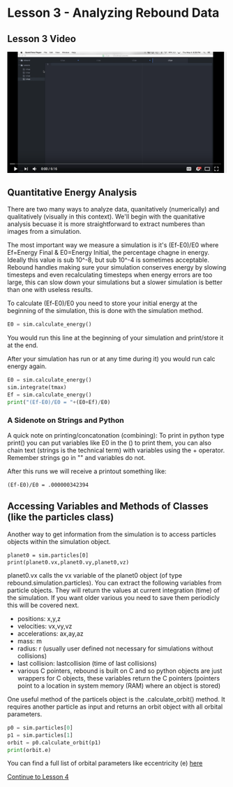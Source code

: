 # Lesson 3 - Analyzing Rebound Data
## Lesson 3 Video
[![Lesson3Video](/L31.png)](https://www.youtube.com/watch?v=yKZ5OdaZPiI)
## Quantitative Energy Analysis
There are two many ways to analyze data, quanitatively (numerically) and qualitatively (visually in this context). We'll begin with the quanitative analysis becuase it is more straightforward to extract numberes than images from a simulation.

The most important way we measure a simulation is it's (Ef-E0)/E0 where Ef=Energy Final & E0=Energy Initial, the percentage chagne in energy. Ideally this value is sub 10^-8, but sub 10^-4 is sometimes acceptable. Rebound handles making sure your simulation conserves energy by slowing timesteps and even recalculating timesteps when energy errors are too large, this can slow down your simulations but a slower simulation is better than one with useless results.

To calculate (Ef-E0)/E0 you need to store your initial energy at the beginning of the simulation, this is done with the simulation method.
```python
E0 = sim.calculate_energy()
```
You would run this line at the beginning of your simulation and print/store it at the end.

After your simulation has run or at any time during it) you would run calc energy again.
```python
E0 = sim.calculate_energy() 
sim.integrate(tmax)
Ef = sim.calculate_energy() 
print("(Ef-E0)/E0 = "+(E0+Ef)/E0)
```

### A Sidenote on Strings and Python
A quick note on printing/concatonation (combining):
To print in python type print() you can put variables like E0 in the () to print them, you can also chain text (strings is the technical term) with variables using the + operator. Remember strings go in "" and variables do not.

After this runs we will receive a printout something like:
```
(Ef-E0)/E0 = .000000342394
```
## Accessing Variables and Methods of Classes (like the particles class)
Another way to get information from the simulation is to access particles objects within the simulation object.
```
planet0 = sim.particles[0]
print(planet0.vx,planet0.vy,planet0,vz)
```

planet0.vx calls the vx variable of the planet0 object (of type rebound.simulation.particles). You can extract the following variables from particle objects. They will return the values at current integration (time) of the simulation. If you want older various you need to save them periodicly this will be covered next.

- positions: x,y,z
- velocities: vx,vy,vz
- accelerations: ax,ay,az
- mass: m
- radius: r (usually user defined not necessary for simulations without collisions)
- last collision: lastcollision (time of last collisions)
- various C pointers, rebound is built on C and so python objects are just wrappers for C objects, these variables return the C pointers (pointers point to a location in system memory (RAM) where an object is stored)

One useful method of the particels object is the .calculate_orbit() method. It requires another particle as input and returns an orbit object with all orbital parameters.
```python
p0 = sim.particles[0]
p1 = sim.particles[1]
orbit = p0.calculate_orbit(p1)
print(orbit.e)
```
You can find a full list of orbital parameters like eccentricity (e) [here](https://rebound.readthedocs.io/en/latest/python_api.html#rebound.Orbit)

[Continue to Lesson 4](/Lesson4.md)
